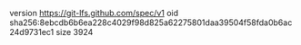 version https://git-lfs.github.com/spec/v1
oid sha256:8ebcdb6b6ea228c4029f98d825a62275801daa39504f58fda0b6ac24d9731ec1
size 3924
